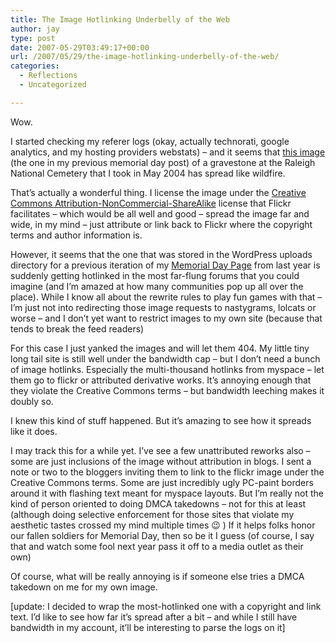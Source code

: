 ```yaml
---
title: The Image Hotlinking Underbelly of the Web
author: jay
type: post
date: 2007-05-29T03:49:17+00:00
url: /2007/05/29/the-image-hotlinking-underbelly-of-the-web/
categories:
  - Reflections
  - Uncategorized

---
```

Wow.

I started checking my referer logs (okay, actually technorati, google analytics, and my hosting providers webstats) &#8211; and it seems that [this image][1] (the one in my previous memorial day post) of a gravestone at the Raleigh National Cemetery that I took in May 2004 has spread like wildfire.

That’s actually a wonderful thing. I license the image under the [Creative Commons Attribution-NonCommercial-ShareAlike][2] license that Flickr facilitates &#8211; which would be all well and good &#8211; spread the image far and wide, in my mind &#8211; just attribute or link back to Flickr where the copyright terms and author information is.

However, it seems that the one that was stored in the WordPress uploads directory for a previous iteration of my [Memorial Day Page][3] from last year is suddenly getting hotlinked in the most far-flung forums that you could imagine (and I’m amazed at how many communities pop up all over the place). While I know all about the rewrite rules to play fun games with that &#8211; I’m just not into redirecting those image requests to nastygrams, lolcats or worse &#8211; and I don’t yet want to restrict images to my own site (because that tends to break the feed readers)

For this case I just yanked the images and will let them 404. My little tiny long tail site is still well under the bandwidth cap &#8211; but I don’t need a bunch of image hotlinks. Especially the multi-thousand hotlinks from myspace &#8211; let them go to flickr or attributed derivative works. It’s annoying enough that they violate the Creative Commons terms &#8211; but bandwidth leeching makes it doubly so.

I knew this kind of stuff happened. But it’s amazing to see how it spreads like it does.

I may track this for a while yet. I’ve see a few unattributed reworks also &#8211; some are just inclusions of the image without attribution in blogs. I sent a note or two to the bloggers inviting them to link to the flickr image under the Creative Commons terms. Some are just incredibly ugly PC-paint borders around it with flashing text meant for myspace layouts. But I’m really not the kind of person oriented to doing DMCA takedowns &#8211; not for this at least (although doing selective enforcement for those sites that violate my aesthetic tastes crossed my mind multiple times 😉 ) If it helps folks honor our fallen soldiers for Memorial Day, then so be it I guess (of course, I say that and watch some fool next year pass it off to a media outlet as their own)

Of course, what will be really annoying is if someone else tries a DMCA takedown on me for my own image.

[update: I decided to wrap the most-hotlinked one with a copyright and link text. I’d like to see how far it’s spread after a bit &#8211; and while I still have bandwidth in my account, it’ll be interesting to parse the logs on it]

 [1]: http://www.flickr.com/photos/rambleon/516159190/
 [2]: http://creativecommons.org/licenses/by-nc-sa/2.0/
 [3]: https://rambleon.org/memorial-day